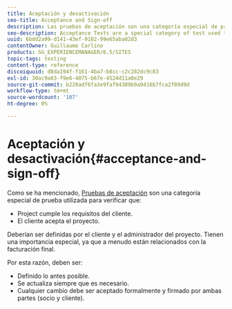 ```yaml
---
title: Aceptación y desactivación
seo-title: Acceptance and Sign-off
description: Las pruebas de aceptación son una categoría especial de prueba que se utiliza para verificar que el proyecto cumple los requisitos del cliente y que el cliente acepta el proyecto
seo-description: Acceptance Tests are a special category of test used to verify that the project fulfils the customer's requirements and that the customer accepts the project
uuid: 6bdd2a99-d141-43ef-9102-99e65aba02d3
contentOwner: Guillaume Carlino
products: SG_EXPERIENCEMANAGER/6.5/SITES
topic-tags: testing
content-type: reference
discoiquuid: d8da194f-f161-4ba7-b8cc-c2c282dc9c83
exl-id: 30ac9a63-f9e6-4075-b67e-4524d11a0e29
source-git-commit: b220adf6fa3e9faf94389b9a9416b7fca2f89d9d
workflow-type: tm+mt
source-wordcount: '107'
ht-degree: 0%

---
```


# Aceptación y desactivación{#acceptance-and-sign-off}

Como se ha mencionado, [Pruebas de aceptación](/help/sites-developing/planning.md) son una categoría especial de prueba utilizada para verificar que:

* Project cumple los requisitos del cliente.
* El cliente acepta el proyecto.

Deberían ser definidas por el cliente y el administrador del proyecto. Tienen una importancia especial, ya que a menudo están relacionados con la facturación final.

Por esta razón, deben ser:

* Definido lo antes posible.
* Se actualiza siempre que es necesario.
* Cualquier cambio debe ser aceptado formalmente y firmado por ambas partes (socio y cliente).
